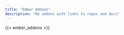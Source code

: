 ```yaml
---
title: "Ember Addons"
description: "My addons with links to repos and docs"
---
```


{{< ember_addons >}}